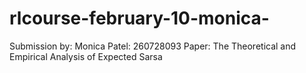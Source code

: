 # rlcourse-february-10-monica-
Submission by: Monica Patel: 260728093
Paper: The Theoretical and Empirical Analysis of Expected Sarsa
